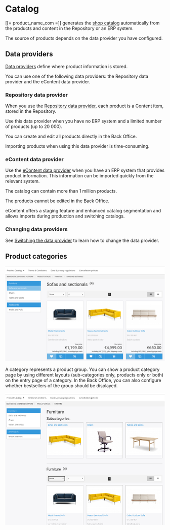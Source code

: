 # Catalog

[[= product_name_com =]] generates the [shop catalog](../catalog/catalog.md) automatically from the products and content in the Repository or an ERP system.

The source of products depends on the data provider you have configured.

## Data providers

[Data providers](../data_providers/data_providers.md) define where product information is stored.

You can use one of the following data providers: the Repository data provider and the eContent data provider.

### Repository data provider

When you use the [Repository data provider](../data_providers/repository_data_provider.md), each product is a Content item, stored in the Repository.

Use this data provider when you have no ERP system and a limited number of products (up to 20 000).

You can create and edit all products directly in the Back Office.

Importing products when using this data provider is time-consuming.

### eContent data provider

Use the [eContent data provider](../econtent/econtent.md) when you have an ERP system that provides product information.
This information can be imported quickly from the relevant system.

The catalog can contain more than 1 million products.

The products cannot be edited in the Back Office.

eContent offers a staging feature and enhanced catalog segmentation and allows imports during production and switching catalogs.

### Changing data providers

See [Switching the data provider](../data_providers/data_providers#switching-the-data-provider.md)
to learn how to change the data provider.

## Product categories

![Product category](img/product_catalog_2.png)

A category represents a product group.
You can show a product category page by using different layouts (sub-categories only, products only or both) on the entry page of a category.
In the Back Office, you can also configure whether bestsellers of the group should be displayed.

![Subcategories in the product catalog](img/catalog_categories_and_products.png)

